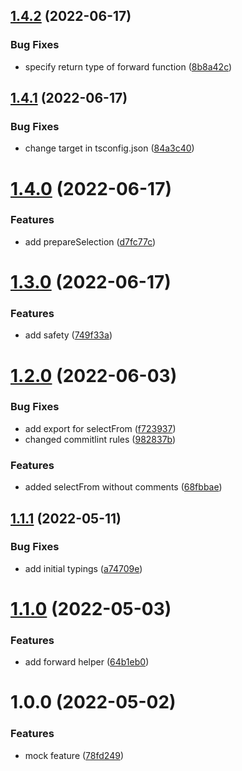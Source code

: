 ## [1.4.2](https://github.com/rn2r/safe-selectors/compare/v1.4.1...v1.4.2) (2022-06-17)


### Bug Fixes

* specify return type of forward function ([8b8a42c](https://github.com/rn2r/safe-selectors/commit/8b8a42c002cacb407707d2aa30c00f24df63eb6f))

## [1.4.1](https://github.com/rn2r/safe-selectors/compare/v1.4.0...v1.4.1) (2022-06-17)


### Bug Fixes

* change target in tsconfig.json ([84a3c40](https://github.com/rn2r/safe-selectors/commit/84a3c4099b29eaa3200e5e2b2e236beb7f9a57c8))

# [1.4.0](https://github.com/rn2r/safe-selectors/compare/v1.3.0...v1.4.0) (2022-06-17)


### Features

* add prepareSelection ([d7fc77c](https://github.com/rn2r/safe-selectors/commit/d7fc77cb7a5969982caeaae3095d5a917b19964a))

# [1.3.0](https://github.com/rn2r/safe-selectors/compare/v1.2.0...v1.3.0) (2022-06-17)


### Features

* add safety ([749f33a](https://github.com/rn2r/safe-selectors/commit/749f33a88a11e4f2c7836893b88c39ae6cde32d6))

# [1.2.0](https://github.com/rn2r/safe-selectors/compare/v1.1.1...v1.2.0) (2022-06-03)


### Bug Fixes

* add export for selectFrom ([f723937](https://github.com/rn2r/safe-selectors/commit/f723937829ab1c14e9d5d33c21a8633540d01cb7))
* changed commitlint rules ([982837b](https://github.com/rn2r/safe-selectors/commit/982837ba7bd2e915d9caffa688bb3e2410b15925))


### Features

* added selectFrom without comments ([68fbbae](https://github.com/rn2r/safe-selectors/commit/68fbbae67a94a859f7b82836eaebe7c004fb2bca))

## [1.1.1](https://github.com/rn2r/safe-selectors/compare/v1.1.0...v1.1.1) (2022-05-11)


### Bug Fixes

* add initial typings ([a74709e](https://github.com/rn2r/safe-selectors/commit/a74709e490ae2208e216a4bde3d99854ad11e458))

# [1.1.0](https://github.com/rn2r/safe-selectors/compare/v1.0.0...v1.1.0) (2022-05-03)


### Features

* add forward helper ([64b1eb0](https://github.com/rn2r/safe-selectors/commit/64b1eb099267000ccaa9fa3c31b077d9b9d4981a))

# 1.0.0 (2022-05-02)


### Features

* mock feature ([78fd249](https://github.com/rn2r/safe-selectors/commit/78fd249d7486a51844aea0ae7dc09a05960038a6))
